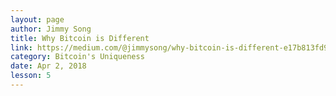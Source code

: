 ```yaml
---
layout: page
author: Jimmy Song
title: Why Bitcoin is Different
link: https://medium.com/@jimmysong/why-bitcoin-is-different-e17b813fd947
category: Bitcoin's Uniqueness
date: Apr 2, 2018
lesson: 5
---
```

